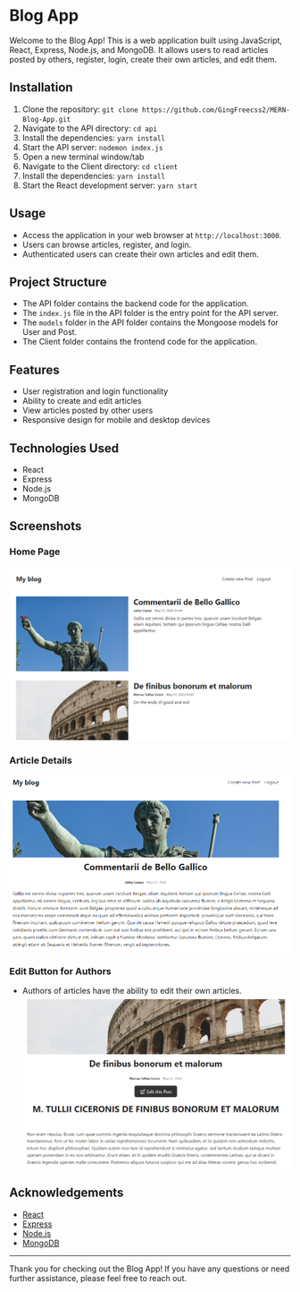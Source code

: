# Blog App

Welcome to the Blog App! This is a web application built using JavaScript, React, Express, Node.js, and MongoDB. It allows users to read articles posted by others, register, login, create their own articles, and edit them.

## Installation
1. Clone the repository: `git clone https://github.com/GingFreecss2/MERN-Blog-App.git`
2. Navigate to the API directory: `cd api`
3. Install the dependencies: `yarn install`
4. Start the API server: `nodemon index.js`
5. Open a new terminal window/tab
6. Navigate to the Client directory: `cd client`
7. Install the dependencies: `yarn install`
8. Start the React development server: `yarn start`

## Usage
- Access the application in your web browser at `http://localhost:3000`.
- Users can browse articles, register, and login.
- Authenticated users can create their own articles and edit them.

## Project Structure
- The API folder contains the backend code for the application.
- The `index.js` file in the API folder is the entry point for the API server.
- The `models` folder in the API folder contains the Mongoose models for User and Post.
- The Client folder contains the frontend code for the application.

## Features
- User registration and login functionality
- Ability to create and edit articles
- View articles posted by other users
- Responsive design for mobile and desktop devices

## Technologies Used
- React
- Express
- Node.js
- MongoDB

## Screenshots

### Home Page
![Home Page](screenshots/home.png)

### Article Details
![Article Details](screenshots/article2.png)

### Edit Button for Authors
- Authors of articles have the ability to edit their own articles.
![User Registration](screenshots/article1.png)

## Acknowledgements
- [React](https://reactjs.org/)
- [Express](https://expressjs.com/)
- [Node.js](https://nodejs.org/)
- [MongoDB](https://www.mongodb.com/)

---

Thank you for checking out the Blog App! If you have any questions or need further assistance, please feel free to reach out.
